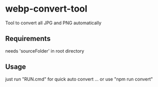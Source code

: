 # webp-convert-tool
Tool to convert all JPG and PNG automatically

## Requirements
needs 'sourceFolder' in root directory

## Usage
just run "RUN.cmd" for quick auto convert
... or use "npm run convert"